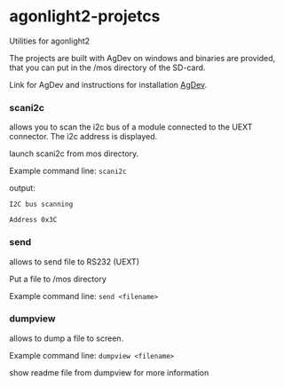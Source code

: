 # agonlight2-projetcs
Utilities for agonlight2

The projects are built with AgDev on windows and binaries are provided, that you can put in the /mos directory of the SD-card.

Link for AgDev and instructions for installation [AgDev](https://github.com/pcawte/AgDev).


### scani2c
allows you to scan the i2c bus of a module connected to the UEXT connector. The i2c address is displayed.

launch scani2c from mos directory.

Example command line: `scani2c`

output:

`I2C bus scanning`

`Address 0x3C`


### send
allows to send file to RS232 (UEXT)

Put a file to /mos directory

Example command line: `send <filename>`

### dumpview
allows to dump a file to screen.

Example command line: `dumpview <filename>`

show readme file from dumpview for more information

